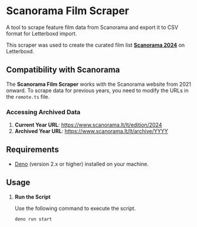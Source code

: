 # Scanorama Film Scraper

A tool to scrape feature film data from Scanorama and export it to CSV format
for Letterboxd import.

This scraper was used to create the curated film list
**[Scanorama 2024](https://letterboxd.com/mat2s/list/scanorama-2024/)** on
Letterboxd.

## Compatibility with Scanorama

The **Scanorama Film Scraper** works with the Scanorama website from 2021
onward. To scrape data for previous years, you need to modify the URLs in the
`remote.ts` file.

### Accessing Archived Data

1. **Current Year URL**: https://www.scanorama.lt/lt/edition/2024
2. **Archived Year URL**: https://www.scanorama.lt/lt/archive/YYYY

## Requirements

- [Deno](https://deno.com/) (version 2.x or higher) installed on your machine.

## Usage

1. **Run the Script**

   Use the following command to execute the script.

   ```bash
   deno run start
   ```
